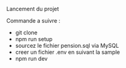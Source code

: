 Lancement du projet


Commande a suivre : 
- git clone
- npm run setup
- sourcez le fichier pension.sql via MySQL
- creer un fichier .env en suivant la sample
- npm run dev
